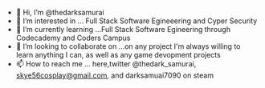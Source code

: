 - 👋 Hi, I’m @thedarksamurai
- 👀 I’m interested in ... Full Stack Software Egineeering and Cyper Security
- 🌱 I’m currently learning ...Full Stack Software Egineering through Codecademy and Coders Campus
- 💞️ I’m looking to collaborate on ...on any project I'm always willing to learn anything I can, as well as any game devopment projects
- 📫 How to reach me ... here,twitter @thedark_samurai, skye56cosplay@gmail.com, and darksamuai7090 on steam

<!---
thedarksamurai/thedarksamurai is a ✨ special ✨ repository because its `README.md` (this file) appears on your GitHub profile.
You can click the Preview link to take a look at your changes.
--->
